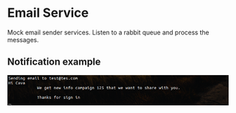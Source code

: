 # Email Service

Mock email sender services. Listen to a rabbit queue and process the messages.

## Notification example

![Notification example](../../docs/email_not.png)